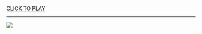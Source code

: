 
<a href="https://premium76.site?title=firegirl_and_waterboy_unblocked_games&ref=13M">CLICK TO PLAY</a></h3>
<hr>

<a href="https://premium76.site?title=firegirl_and_waterboy_unblocked_games&ref=13M"><img src="https://clearcache.store/games.png"></a>


